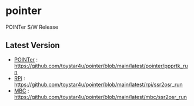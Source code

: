# pointer
POINTer S/W Release

## Latest Version
- [POINTer](https://github.com/toystar4u/pointer/blob/main/latest/pointer/ppprtk_run) : https://github.com/toystar4u/pointer/blob/main/latest/pointer/ppprtk_run
- [RPi](https://github.com/toystar4u/pointer/blob/main/latest/rpi/ssr2osr_run)        : https://github.com/toystar4u/pointer/blob/main/latest/rpi/ssr2osr_run
- [MBC](https://github.com/toystar4u/pointer/blob/main/latest/mbc/ssr2osr_run)        : https://github.com/toystar4u/pointer/blob/main/latest/mbc/ssr2osr_run
